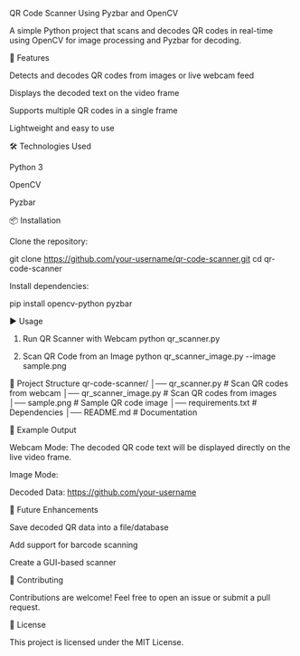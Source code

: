 QR Code Scanner Using Pyzbar and OpenCV

A simple Python project that scans and decodes QR codes in real-time using OpenCV for image processing and Pyzbar for decoding.

🚀 Features

Detects and decodes QR codes from images or live webcam feed

Displays the decoded text on the video frame

Supports multiple QR codes in a single frame

Lightweight and easy to use

🛠️ Technologies Used

Python 3

OpenCV

Pyzbar

📦 Installation

Clone the repository:

git clone https://github.com/your-username/qr-code-scanner.git
cd qr-code-scanner


Install dependencies:

pip install opencv-python pyzbar

▶️ Usage
1. Run QR Scanner with Webcam
python qr_scanner.py

2. Scan QR Code from an Image
python qr_scanner_image.py --image sample.png

📂 Project Structure
qr-code-scanner/
│── qr_scanner.py          # Scan QR codes from webcam
│── qr_scanner_image.py    # Scan QR codes from images
│── sample.png             # Sample QR code image
│── requirements.txt       # Dependencies
│── README.md              # Documentation

📸 Example Output

Webcam Mode:
The decoded QR code text will be displayed directly on the live video frame.

Image Mode:

Decoded Data: https://github.com/your-username

🔮 Future Enhancements

Save decoded QR data into a file/database

Add support for barcode scanning

Create a GUI-based scanner

🤝 Contributing

Contributions are welcome! Feel free to open an issue or submit a pull request.

📜 License

This project is licensed under the MIT License.
